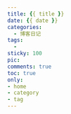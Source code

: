 ```yaml
---
title: {{ title }}
date: {{ date }}
categories:
  - 博客日记
tags:
  - 
sticky: 100
pic:
comments: true
toc: true
only:
- home
- category
- tag
---
```


